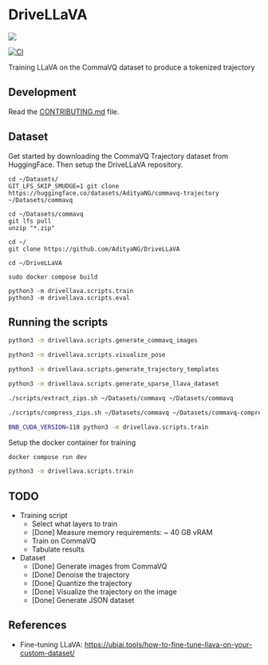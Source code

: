 # DriveLLaVA

<img src="media/demo.gif">

<!-- [![codecov](https://codecov.io/gh/AdityaNG/DriveLLaVA/branch/main/graph/badge.svg?token=DriveLLaVA_token_here)](https://codecov.io/gh/AdityaNG/DriveLLaVA) -->
[![CI](https://github.com/AdityaNG/DriveLLaVA/actions/workflows/main.yml/badge.svg)](https://github.com/AdityaNG/DriveLLaVA/actions/workflows/main.yml)

Training LLaVA on the CommaVQ dataset to produce a tokenized trajectory

## Development

Read the [CONTRIBUTING.md](CONTRIBUTING.md) file.

## Dataset

Get started by downloading the CommaVQ Trajectory dataset from HuggingFace.
Then setup the DriveLLaVA repository.

```
cd ~/Datasets/
GIT_LFS_SKIP_SMUDGE=1 git clone https://huggingface.co/datasets/AdityaNG/commavq-trajectory ~/Datasets/commavq

cd ~/Datasets/commavq
git lfs pull
unzip "*.zip"

cd ~/
git clone https://github.com/AdityaNG/DriveLLaVA

cd ~/DriveLLaVA

sudo docker compose build

python3 -m drivellava.scripts.train
python3 -m drivellava.scripts.eval
```

## Running the scripts

```bash
python3 -m drivellava.scripts.generate_commavq_images
```

```bash
python3 -m drivellava.scripts.visualize_pose
```

```bash
python3 -m drivellava.scripts.generate_trajectory_templates
```

```bash
python3 -m drivellava.scripts.generate_sparse_llava_dataset
```

```bash
./scripts/extract_zips.sh ~/Datasets/commavq ~/Datasets/commavq

./scripts/compress_zips.sh ~/Datasets/commavq ~/Datasets/commavq-compressed
```

```bash
BNB_CUDA_VERSION=118 python3 -m drivellava.scripts.train
```

Setup the docker container for training
```bash
docker compose run dev
```

```bash
python3 -m drivellava.scripts.train
```


## TODO

- Training script
  - Select what layers to train
  - [Done] Measure memory requirements: ~ 40 GB vRAM
  - Train on CommaVQ
  - Tabulate results
- Dataset
  - [Done] Generate images from CommaVQ
  - [Done] Denoise the trajectory
  - [Done] Quantize the trajectory
  - [Done] Visualize the trajectory on the image
  - [Done] Generate JSON dataset

## References

- Fine-tuning LLaVA: https://ubiai.tools/how-to-fine-tune-llava-on-your-custom-dataset/